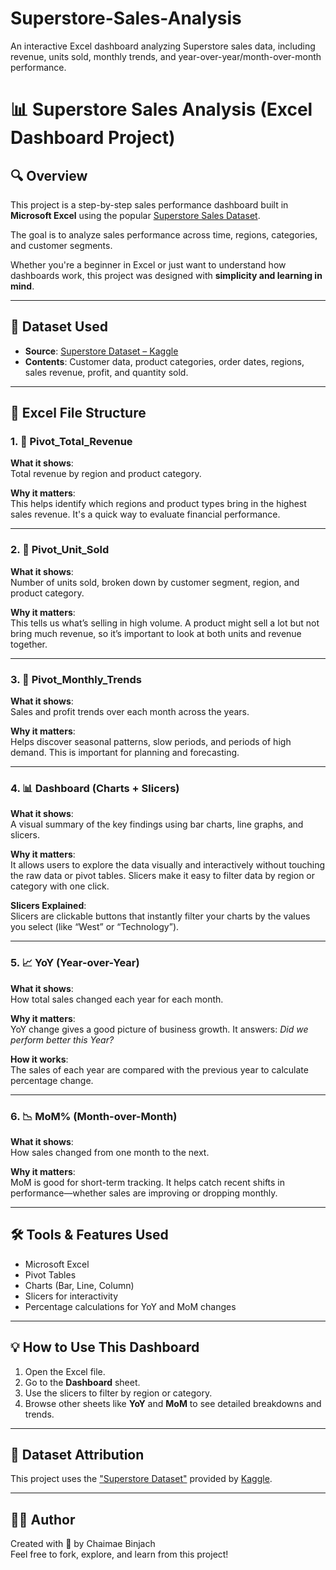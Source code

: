 # Superstore-Sales-Analysis
An interactive Excel dashboard analyzing Superstore sales data, including revenue, units sold, monthly trends, and year-over-year/month-over-month performance.

# 📊 Superstore Sales Analysis (Excel Dashboard Project)

## 🔍 Overview

This project is a step-by-step sales performance dashboard built in **Microsoft Excel** using the popular [Superstore Sales Dataset](https://www.kaggle.com/datasets/vivek468/superstore-dataset-final).  

The goal is to analyze sales performance across time, regions, categories, and customer segments.  

Whether you're a beginner in Excel or just want to understand how dashboards work, this project was designed with **simplicity and learning in mind**.

---

## 📁 Dataset Used

- **Source**: [Superstore Dataset – Kaggle](https://www.kaggle.com/datasets/vivek468/superstore-dataset-final)  
- **Contents**: Customer data, product categories, order dates, regions, sales revenue, profit, and quantity sold.

---

## 📐 Excel File Structure

### 1. 📌 Pivot_Total_Revenue

**What it shows**:  
Total revenue by region and product category.

**Why it matters**:  
This helps identify which regions and product types bring in the highest sales revenue. It's a quick way to evaluate financial performance.

---

### 2. 📌 Pivot_Unit_Sold

**What it shows**:  
Number of units sold, broken down by customer segment, region, and product category.

**Why it matters**:  
This tells us what’s selling in high volume. A product might sell a lot but not bring much revenue, so it’s important to look at both units and revenue together.

---

### 3. 📌 Pivot_Monthly_Trends

**What it shows**:  
Sales and profit trends over each month across the years.

**Why it matters**:  
Helps discover seasonal patterns, slow periods, and periods of high demand. This is important for planning and forecasting.

---

### 4. 📊 Dashboard (Charts + Slicers)

**What it shows**:  
A visual summary of the key findings using bar charts, line graphs, and slicers.

**Why it matters**:  
It allows users to explore the data visually and interactively without touching the raw data or pivot tables. Slicers make it easy to filter data by region or category with one click.

**Slicers Explained**:  
Slicers are clickable buttons that instantly filter your charts by the values you select (like “West” or “Technology”).

---

### 5. 📈 YoY (Year-over-Year)

**What it shows**:  
How total sales changed each year for each month.

**Why it matters**:  
YoY change gives a good picture of business growth. It answers: *Did we perform better this Year?*

**How it works**:  
The sales of each year are compared with the previous year to calculate percentage change.

---

### 6. 📉 MoM% (Month-over-Month)

**What it shows**:  
How sales changed from one month to the next.

**Why it matters**:  
MoM is good for short-term tracking. It helps catch recent shifts in performance—whether sales are improving or dropping monthly.

---

## 🛠️ Tools & Features Used

- Microsoft Excel
- Pivot Tables
- Charts (Bar, Line, Column)
- Slicers for interactivity
- Percentage calculations for YoY and MoM changes

---

## 💡 How to Use This Dashboard

1. Open the Excel file.
2. Go to the **Dashboard** sheet.
3. Use the slicers to filter by region or category.
4. Browse other sheets like **YoY** and **MoM** to see detailed breakdowns and trends.

---

## 📎 Dataset Attribution

This project uses the ["Superstore Dataset"](https://www.kaggle.com/datasets/vivek468/superstore-dataset-final) provided by [Kaggle](https://www.kaggle.com/).

---

## 👩‍💻 Author

Created with 💙 by Chaimae Binjach  
Feel free to fork, explore, and learn from this project!

